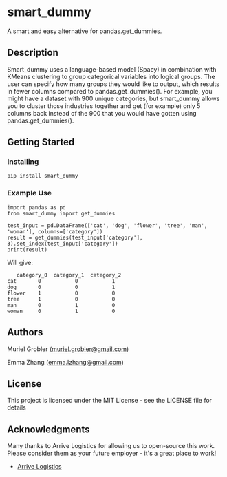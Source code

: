 # smart_dummy

A smart and easy alternative for pandas.get_dummies.

## Description

Smart_dummy uses a language-based model (Spacy) in combination with KMeans
clustering to group categorical variables into logical groups. The user can
specify how many groups they would like to output, which results in fewer
columns compared to pandas.get_dummies().
For example, you might have a dataset with 900 unique categories, but smart_dummy
allows you to cluster those industries together and get (for example) only
5 columns back instead of the 900 that you would have gotten using
pandas.get_dummies().

## Getting Started

### Installing

```
pip install smart_dummy
```

### Example Use
```
import pandas as pd
from smart_dummy import get_dummies

test_input = pd.DataFrame(['cat', 'dog', 'flower', 'tree', 'man', 'woman'], columns=['category'])
result = get_dummies(test_input['category'], 3).set_index(test_input['category'])
print(result)
```

Will give:
```
   category_0  category_1  category_2
cat       0           0           1
dog       0           0           1
flower    1           0           0
tree      1           0           0
man       0           1           0
woman     0           1           0
```


## Authors

Muriel Grobler (muriel.grobler@gmail.com)


Emma Zhang  (emma.lzhang@gmail.com)


## License

This project is licensed under the MIT License - see the LICENSE file for details

## Acknowledgments

Many thanks to Arrive Logistics for allowing us to open-source this work. Please
consider them as your future employer - it's a great place to work!
* [Arrive Logistics](https://www.arrivelogistics.com)
